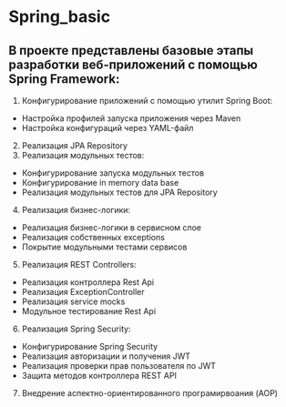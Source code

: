 # Spring_basic  
## В проекте представлены базовые этапы разработки веб-приложений с помощью Spring Framework:      

1. Конфигурирование приложений с помощью утилит Spring Boot:  
+ Настройка профилей запуска приложения через Maven  
+ Настройка конфигураций через YAML-файл    
2. Реализация JPA Repository
3. Реализация модульных тестов:  
+ Конфигурирование запуска модульных тестов
+ Конфигурирование in memory data base  
+ Реализация модульных тестов для JPA Repository  
4. Реализация бизнес-логики:  
+ Реализация бизнес-логики в сервисном слое  
+ Реализация собственных exceptions  
+ Покрытие модульными тестами сервисов
5. Реализация REST Controllers:  
+ Реализация контроллера Rest Api
+ Реализация ExceptionController
+ Реализация service mocks  
+ Модульное тестирование Rest Api    
6. Реализация Spring Security:  
+ Конфигурирование Spring Security  
+ Реализация авторизации и получения JWT
+ Реализация проверки прав пользователя по JWT
+ Защита методов контроллера REST API  
7. Внедрение аспектно-ориентированного програмирвоания (AOP)  
   
  



